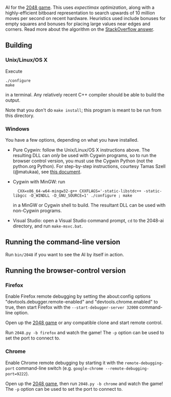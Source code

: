 AI for the [2048 game](http://gabrielecirulli.github.io/2048/). This uses *expectimax optimization*, along with a highly-efficient bitboard representation to search upwards of 10 million moves per second on recent hardware. Heuristics used include bonuses for empty squares and bonuses for placing large values near edges and corners. Read more about the algorithm on the [StackOverflow answer](https://stackoverflow.com/a/22498940/1204143).

## Building

### Unix/Linux/OS X

Execute

    ./configure
    make

in a terminal. Any relatively recent C++ compiler should be able to build the output.

Note that you don't do `make install`; this program is meant to be run from this directory.

### Windows

You have a few options, depending on what you have installed.

- Pure Cygwin: follow the Unix/Linux/OS X instructions above. The resulting DLL can *only* be used with Cygwin programs, so
to run the browser control version, you must use the Cygwin Python (not the python.org Python). For step-by-step instructions, courtesy Tamas Szell (@matukaa), see [this document](https://github.com/nneonneo/2048-ai/wiki/CygwinStepByStep.pdf).
- Cygwin with MinGW: run

        CXX=x86_64-w64-mingw32-g++ CXXFLAGS='-static-libstdc++ -static-libgcc -D_WINDLL -D_GNU_SOURCE=1' ./configure ; make

    in a MinGW or Cygwin shell to build. The resultant DLL can be used with non-Cygwin programs.
- Visual Studio: open a Visual Studio command prompt, `cd` to the 2048-ai directory, and run `make-msvc.bat`.

## Running the command-line version

Run `bin/2048` if you want to see the AI by itself in action.

## Running the browser-control version

### Firefox

Enable Firefox remote debugging by setting the about:config options "devtools.debugger.remote-enabled" and "devtools.chrome.enabled" to true, then start Firefox with the `--start-debugger-server 32000` command-line option.

Open up the [2048 game](http://gabrielecirulli.github.io/2048/) or any compatible clone and start remote control.

Run `2048.py -b firefox` and watch the game! The `-p` option can be used to set the port to connect to.

### Chrome

Enable Chrome remote debugging by starting it with the `remote-debugging-port` command-line switch (e.g. `google-chrome --remote-debugging-port=9222`).

Open up the [2048 game](http://gabrielecirulli.github.io/2048/), then run `2048.py -b chrome` and watch the game! The `-p` option can be used to set the port to connect to.
